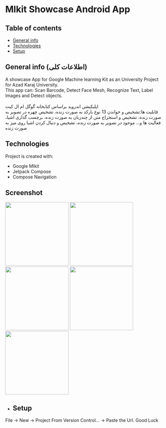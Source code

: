 # Mlkit Showcase Android App
## Table of contents
* [General info](#general-info (اطلاعات کلی))
* [Technologies](#technologies)
* [Setup](#setup)

## General info (اطلاعات کلی)
A showcase App for Google Machine learning Kit as an University Project for Azad Karaj University.
<br> This app can: Scan Barcode, Detect Face Mesh, Recognize Text, Label Images and Detect objects.
<br><br>
اپلیکیشن اندروید براساس کتابخانه گوگل ام ال کیت
<br> قابلیت ها:تشخیص و خواندن 13 نوع بارکد به صورت زنده، تشخیص چهره در تصویر به صورت زنده، تشخیص و استخراج متن از چندزبان به صورت زنده، برچسب گذاری اشیا، فعالیت ها و... موجود در تصویر به صورت زنده، تشخیص و دنبال کردن اشیا روی میز به صورت زنده


## Technologies
Project is created with:
* Google Mlkit
* Jetpack Compose
* Compose Navigation

## Screenshot
<img src="https://github.com/arzhangap/MlKitKarajProject/assets/17007550/7e6ae3aa-cc7f-4884-a473-d35e73754278" width=200/>
<img src="https://github.com/arzhangap/MlKitKarajProject/assets/17007550/807b99e5-9557-48cf-937c-2ff1a2572a9a" width=200/>
<img src="https://github.com/arzhangap/MlKitKarajProject/assets/17007550/0c7f1280-1bed-47a1-b009-f2ac4d9101c4" width=200/>
<img src="https://github.com/arzhangap/MlKitKarajProject/assets/17007550/a12f2170-732b-4a56-a962-e7f8cfddd784" width=200/>
<img src="https://github.com/arzhangap/MlKitKarajProject/assets/17007550/53714a07-0e14-4ed9-9007-b464628166ff" width=200/>

* ## Setup
File -> New -> Project From Version Control... -> Paste the Url. Good Luck
